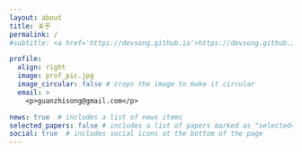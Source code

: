 ```yaml
---
layout: about
title: 关于
permalink: /
#subtitle: <a href='https://devsong.github.io'>https://devsong.github.io</a>

profile:
  align: right
  image: prof_pic.jpg
  image_circular: false # crops the image to make it circular
  email: >
    <p>guanzhisong@gmail.com</p>

news: true  # includes a list of news items
selected_papers: false # includes a list of papers marked as "selected={true}"
social: true  # includes social icons at the bottom of the page
---
```



